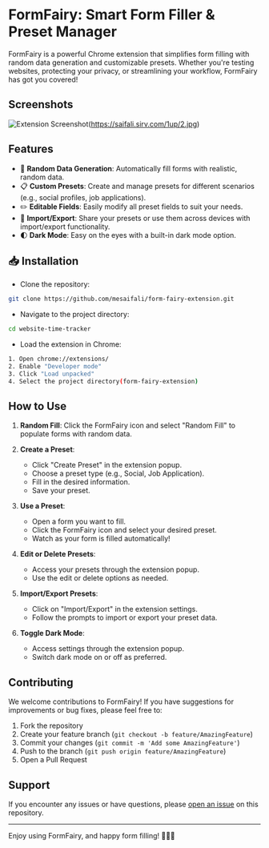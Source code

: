 # FormFairy: Smart Form Filler & Preset Manager

FormFairy is a powerful Chrome extension that simplifies form filling with random data generation and customizable presets. Whether you're testing websites, protecting your privacy, or streamlining your workflow, FormFairy has got you covered!

## Screenshots

![Extension Screenshot](https://saifali.sirv.com/1up/1.jpg)(https://saifali.sirv.com/1up/2.jpg)


## Features

- 🎲 **Random Data Generation**: Automatically fill forms with realistic, random data.
- 📋 **Custom Presets**: Create and manage presets for different scenarios (e.g., social profiles, job applications).
- ✏️ **Editable Fields**: Easily modify all preset fields to suit your needs.
- 💾 **Import/Export**: Share your presets or use them across devices with import/export functionality.
- 🌓 **Dark Mode**: Easy on the eyes with a built-in dark mode option.


## 📥 Installation

- Clone the repository:

```bash
git clone https://github.com/mesaifali/form-fairy-extension.git
```
- Navigate to the project directory:

```bash
cd website-time-tracker

```
- Load the extension in Chrome:

```bash
1. Open chrome://extensions/
2. Enable "Developer mode"
3. Click "Load unpacked"
4. Select the project directory(form-fairy-extension)
```

## How to Use

1. **Random Fill**: Click the FormFairy icon and select "Random Fill" to populate forms with random data.

2. **Create a Preset**:
   - Click "Create Preset" in the extension popup.
   - Choose a preset type (e.g., Social, Job Application).
   - Fill in the desired information.
   - Save your preset.

3. **Use a Preset**:
   - Open a form you want to fill.
   - Click the FormFairy icon and select your desired preset.
   - Watch as your form is filled automatically!

4. **Edit or Delete Presets**:
   - Access your presets through the extension popup.
   - Use the edit or delete options as needed.

5. **Import/Export Presets**:
   - Click on "Import/Export" in the extension settings.
   - Follow the prompts to import or export your preset data.

6. **Toggle Dark Mode**:
   - Access settings through the extension popup.
   - Switch dark mode on or off as preferred.

## Contributing

We welcome contributions to FormFairy! If you have suggestions for improvements or bug fixes, please feel free to:

1. Fork the repository
2. Create your feature branch (`git checkout -b feature/AmazingFeature`)
3. Commit your changes (`git commit -m 'Add some AmazingFeature'`)
4. Push to the branch (`git push origin feature/AmazingFeature`)
5. Open a Pull Request

## Support

If you encounter any issues or have questions, please [open an issue](https://github.com/mesaifali/form-fairy-extension/issues) on this repository.

---

Enjoy using FormFairy, and happy form filling! 🧚‍♂️✨